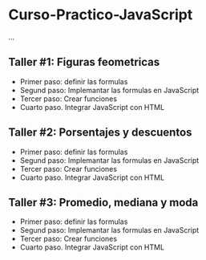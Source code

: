 # Curso-Practico-JavaScript

...

## Taller #1: Figuras feometricas 

-   Primer paso: definir las formulas   
-   Segund paso: Implemantar las formulas en JavaScript
-   Tercer paso: Crear funciones 
-   Cuarto paso. Integrar JavaScript con HTML 

## Taller #2: Porsentajes y descuentos  

-   Primer paso: definir las formulas   
-   Segund paso: Implemantar las formulas en JavaScript
-   Tercer paso: Crear funciones 
-   Cuarto paso. Integrar JavaScript con HTML 

## Taller #3: Promedio, mediana y moda  

-   Primer paso: definir las formulas   
-   Segund paso: Implemantar las formulas en JavaScript
-   Tercer paso: Crear funciones 
-   Cuarto paso. Integrar JavaScript con HTML 